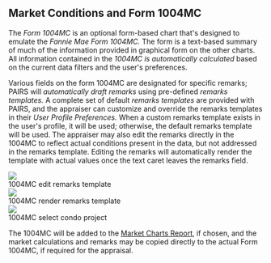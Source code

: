 ## Market Conditions and Form 1004MC

The _Form 1004MC_ is an optional form-based chart that's designed to emulate the
_Fannie Mae Form 1004MC._ The form is a text-based summary of much of the
information provided in graphical form on the other charts. All information
contained in the _1004MC is automatically calculated_ based on the current data
filters and the user's preferences.

Various fields on the form 1004MC are designated for specific remarks; PAIRS will
_automatically draft remarks_ using pre-defined _remarks templates._ A complete set
of default _remarks templates_ are provided with PAIRS, and the appraiser can
customize and override the remarks templates in their _User Profile Preferences._
When a custom remarks template exists in the user's profile, it will be used;
otherwise, the default remarks template will be used. The appraiser may also edit
the remarks directly in the 1004MC to reflect actual conditions present in the data,
but not addressed in the remarks template. Editing the remarks will automatically
render the template with actual values once the text caret leaves the remarks field.

<div class="pure-g">
<div class="pure-u-1-2">
  <img class="screenshot" src="/images/gandysoft/market-charts-9-1004mc-edit-template.png">
  <figcaption>1004MC edit remarks template</figcaption>
</div>
<div class="pure-u-1-2">
  <img class="screenshot" src="/images/gandysoft/market-charts-10-1004mc-render-template.png">
  <figcaption>1004MC render remarks template</figcaption>
</div>
</div>

<img class="screenshot" src="/images/gandysoft/market-charts-11-1004mc-condo-project.png">
<figcaption>1004MC select condo project</figcaption>

The 1004MC will be added to the [Market Charts Report][1], if chosen, and the market
calculations and remarks may be copied directly to the actual Form 1004MC, if
required for the appraisal.

[1]: /gandysoft/reporting
